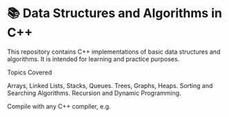 # 📚 Data Structures and Algorithms in C++
This repository contains C++ implementations of basic data structures and algorithms. It is intended for learning and practice purposes.

Topics Covered

Arrays, Linked Lists, Stacks, Queues.
Trees, Graphs, Heaps.
Sorting and Searching Algorithms.
Recursion and Dynamic Programming.

Compile with any C++ compiler, e.g.
